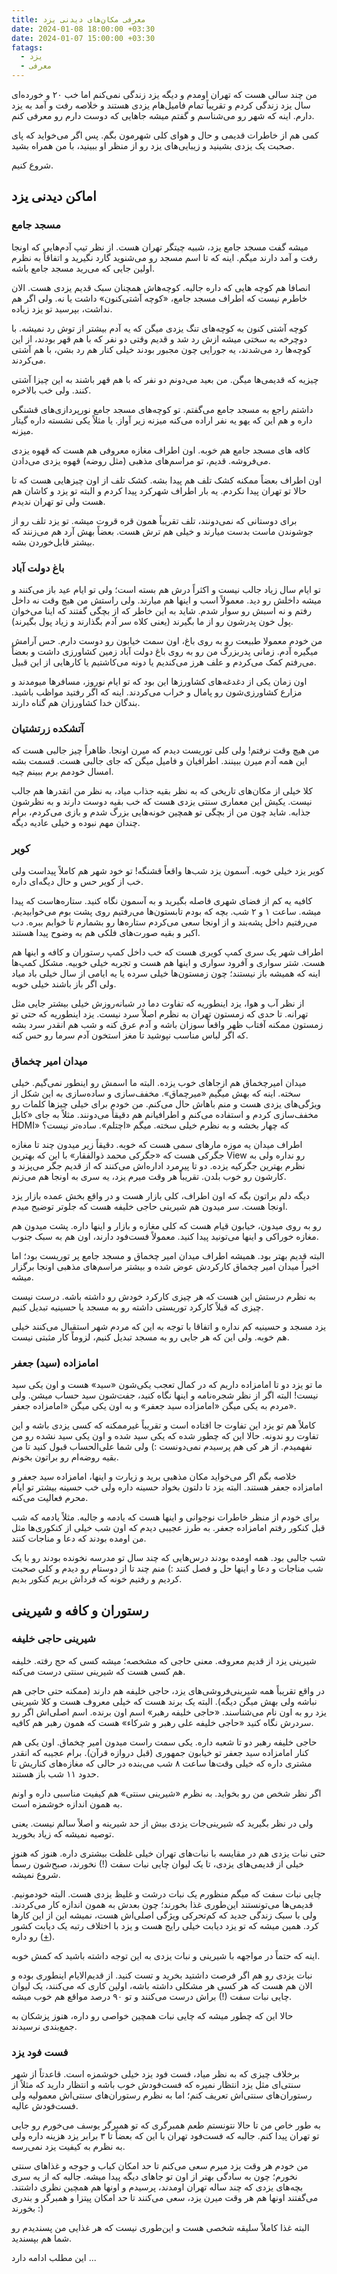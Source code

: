 ```yaml
---
title: معرفی مکان‌های دیدنی یزد
date: 2024-01-08 18:00:00 +03:30
date: 2024-01-07 15:00:00 +03:30
fatags:
  - یزد
  - معرفی
---
```

من چند سالی هست که تهران اومدم و دیگه یزد زندگی نمی‌کنم اما خب ۲۰ و خورده‌ای سال یزد زندگی کردم و تقریباً تمام فامیل‌هام یزدی هستند و خلاصه رفت و آمد به یزد دارم. اینه که شهر رو می‌شناسم و گفتم میشه جاهایی که دوست دارم رو معرفی کنم. 

کمی هم از خاطرات قدیمی و حال و هوای کلی شهرمون بگم. پس اگر می‌خواید که پای صحبت یک یزدی بشینید و زیبایی‌های یزد رو از منظر او ببینید، با من همراه بشید.

شروع کنیم. 
## اماکن دیدنی یزد 
### مسجد جامع
میشه گفت مسجد جامع یزد، شبیه چیتگر تهران هست. از نظر تیپ آدم‌هایی که اونجا رفت و آمد دارند میگم. اینه که تا اسم مسجد رو می‌شنوید گارد نگیرید و اتفاقاً به نظرم اولین جایی که می‌رید مسجد جامع باشه. 

انصافا هم کوچه هایی که داره جالبه. کوچه‌هاش همچنان سبک قدیم یزدی هست. الان خاطرم نیست که اطراف مسجد جامع، «کوچه آشتی‌کنون» داشت یا نه. ولی اگر هم نداشت، بپرسید تو یزد زیاده. 

کوچه آشتی کنون به کوچه‌های تنگ یزدی میگن که یه آدم بیشتر از توش رد نمیشه. با دوچرخه به سختی میشه ازش رد شد و قدیم وقتی دو نفر که با هم قهر بودند، از این کوچه‌ها رد می‌شدند، یه جورایی چون مجبور بودند خیلی کنار هم رد بشن، با هم آشتی می‌کردند.

چیزیه که قدیمی‌ها میگن. من بعید می‌دونم دو نفر که با هم قهر باشند به این چیزا آشتی کنند. ولی خب بالاخره. 

داشتم راجع به مسجد جامع می‌گفتم. تو کوچه‌های مسجد جامع نورپردازی‌های قشنگی داره و هم این که یهو یه نفر اراده می‌کنه میزنه زیر آواز. یا مثلاً یکی نشسته داره گیتار میزنه. 

کافه های مسجد جامع هم خوبه. اون اطراف مغازه معروفی هم هست که قهوه یزدی می‌فروشه. قدیم، تو مراسم‌های مذهبی (مثل روضه) قهوه یزدی‌ می‌دادن. 

اون اطراف بعضاً ممکنه کشک تلف هم پیدا بشه. کشک تلف از اون چیزهایی هست که تا حالا تو تهران پیدا نکردم. یه بار اطراف شهرکرد پیدا کردم و البته تو یزد و کاشان هم هست ولی تو تهران ندیدم. 

برای دوستانی که نمی‌دونند، تلف تقریباً همون قره قروت میشه. تو یزد تلف رو از جوشوندن ماست بدست میارند و خیلی هم ترش هست. بعضاً بهش آرد هم می‌زنند که بیشتر قابل‌خوردن بشه. 

### باغ دولت آباد
تو ایام سال زیاد جالب نیست و اکثراً درش هم بسته است؛ ولی تو ایام عید باز می‌کنند و میشه داخلش رو دید. معمولاً اسب و اینها هم میارند. ولی راستش من هیچ وقت نه داخل رفتم و نه اسبش رو سوار شدم. شاید به این خاطر که از بچگی گفتند که اینا می‌خوان پول خون پدرشون رو از ما بگیرند (یعنی کلاه سر آدم بگذارند و زیاد پول بگیرند).

من خودم معمولا طبیعت رو به روی باغ، اون سمت خیابون رو دوست دارم. حس آرامش میگیره آدم. زمانی پدربزرگ من رو به روی باغ دولت آباد زمین کشاورزی داشت و بعضاً می‌رفتم کمک می‌کردم و علف هرز می‌کندیم یا دونه می‌کاشتیم یا کارهایی از این قبیل. 

اون زمان یکی از دغدغه‌های کشاورزها این بود که تو ایام نوروز، مسافرها میومدند و مزارع کشاورزی‌شون رو پامال و خراب می‌کردند. اینه که اگر رفتید مواظب باشید. بندگان خدا کشاورزان هم گناه دارند. 
### آتشکده زرتشتیان 
من هیچ وقت نرفتم! ولی کلی توریست دیدم که میرن اونجا. ظاهراً چیز جالبی هست که این همه آدم میرن ببینند. اطرافیان و فامیل میگن که جای جالبی هست. قسمت بشه امسال خودمم برم ببینم چیه. 

کلا خیلی از مکان‌های تاریخی که به نظر بقیه جذاب میاد، به نظر من انقدرها هم جالب نیست. یکیش این معماری سنتی یزدی هست که خب بقیه دوست دارند و به نظرشون جذابه. شاید چون من از بچگی تو همچین خونه‌هایی بزرگ شدم و بازی می‌کردم، برام چندان مهم نبوده و خیلی عادیه دیگه. 

### کویر
کویر یزد خیلی خوبه. آسمون یزد شب‌ها واقعاً قشنگه! تو خود شهر هم کاملاً پیداست ولی خب از کویر حس و حال دیگه‌ای داره. 

کافیه یه کم از فضای شهری فاصله بگیرید و به آسمون نگاه کنید. ستاره‌هاست که پیدا میشه. ساعت ۱ و ۲ شب. بچه که بودم تابستون‌ها می‌رفتیم روی پشت بوم می‌خوابیدیم. می‌رفتیم داخل پشه‌بند و از اونجا سعی می‌کردم ستاره‌ها رو بشمارم تا خوابم ببره. دب اکبر و بقیه صورت‌های فلکی هم به وضوح پیدا هستند. 

اطراف شهر یک سری کمپ کویری هست که خب داخل کمپ رستوران و کافه و اینها هم هست. شتر سواری و آفرود سواری و اینها هم هست و تجربه خیلی خوبیه. مشکل کمپ‌ها اینه که همیشه باز نیستند؛ چون زمستون‌ها خیلی سرده یا یه ایامی از سال خیلی باد میاد ولی اگر باز باشند خیلی خوبه. 

از نظر آب و هوا، یزد اینطوریه که تفاوت دما در شبانه‌روزش خیلی بیشتر جایی مثل تهرانه. تا حدی که زمستون‌ تهران به نظرم اصلاً سرد نیست. یزد اینطوریه که حتی تو زمستون ممکنه آفتاب ظهر واقعاً سوزان باشه و آدم عرق کنه و شب هم انقدر سرد بشه که اگر لباس مناسب نپوشید تا مغز استخون آدم سرما رو حس کنه. 
### میدان امیر چخماق
میدان امیرچخماق هم ازجاهای خوب یزده. البته ما اسمش رو اینطور نمی‌گیم. خیلی سخته. اینه که بهش میگیم «میرچماق». مخفف‌سازی و ساده‌سازی به این شکل از ویژگی‌های یزدی هست و منم باهاش حال می‌کنم. من خودم برای خیلی چیزها کلمات رو مخفف‌سازی کردم و استفاده می‌کنم و اطرافیانم هم دقیقاً می‌دونند. مثلاً به جای «کابل HDMI» که چهار بخشه و به نظرم خیلی سخته. میگم  «اچتلم». ساده‌تر نیست؟ 

اطراف میدان یه موزه مارهای سمی هست که خوبه. دقیقاً زیر میدون چند تا مغازه جگرکی هست که «جگرکی محمد ذوالفقار» با این که بهترین View رو نداره ولی به نظرم بهترین جگرکیه یزده. دو تا پیرمرد اداره‌اش می‌کنند که از قدیم جگر می‌پزند و کارشون رو خوب بلدن. تقریباً هر وقت میرم یزد، یه سری به اونجا هم می‌زنم. 

دیگه دلم براتون بگه که اون اطراف، کلی بازار هست و در واقع بخش عمده بازار یزد اونجا هست. سر میدون هم شیرینی حاجی خلیفه هست که جلوتر توضیح میدم. 

رو به روی میدون، خیابون قیام هست که کلی مغازه و بازار و اینها داره. پشت میدون هم مغازه خوراکی و اینها می‌تونید پیدا کنید. معمولاً فست‌فود دارند، اون هم به سبک جنوب. 

البته قدیم بهتر بود. همیشه اطراف میدان امیر چخماق و مسجد جامع پر توریست بود؛ اما اخیراً میدان امیر چخماق کارکردش عوض شده و بیشتر مراسم‌های مذهبی اونجا برگزار میشه. 

به نظرم درستش این هست که هر چیزی کارکرد خودش رو داشته باشه. درست نیست چیزی که قبلاً کارکرد توریستی داشته رو به مسجد یا حسینیه تبدیل کنیم. 

یزد مسجد و حسینیه کم نداره و اتفاقا با توجه به این که مردم شهر استقبال می‌کنند خیلی هم خوبه. ولی این که هر جایی رو به مسجد تبدیل کنیم، لزوماً کار مثبتی نیست. 

### امامزاده (سید) جعفر
ما تو یزد دو تا امامزاده داریم که در کمال تعجب یکی‌شون «سید» هست و اون یکی سید نیست! البته اگر از نظر شجره‌نامه و اینها نگاه کنید، جفت‌شون سید حساب میشن. ولی مردم به یکی میگن «امامزاده سید جعفر» و به اون یکی میگن «امامزاده جعفر». 

کاملاً هم تو یزد این تفاوت جا افتاده است و تقریباً غیرممکنه که کسی یزدی باشه و این تفاوت رو ندونه. حالا این که چطور شده که یکی سید شده و اون یکی سید نشده رو من نفهمیدم. از هر کی هم پرسیدم نمی‌دونست :) ولی شما علی‌الحساب قبول کنید تا من بقیه روضه‌ام رو براتون بخونم. 

خلاصه بگم اگر می‌خواید مکان مذهبی برید و زیارت و اینها، امامزاده سید جعفر و امامزاده جعفر هستند. البته یزد تا دلتون بخواد حسینه داره ولی خب حسینه بیشتر تو ایام محرم فعالیت می‌کنه.

برای خودم از منظر خاطرات نوجوانی و اینها هست که یادمه و جالبه. مثلاً یادمه که شب قبل کنکور رفتم امامزاده جعفر. به طرز عجیبی دیدم که اون شب خیلی از کنکوری‌ها مثل من اومده بودند که دعا و مناجات کنند. 

شب جالبی بود. همه اومده بودند درس‌هایی که چند سال تو مدرسه نخونده بودند رو با یک شب مناجات و دعا و اینها حل و فصل کنند :) منم چند تا از دوستام رو دیدم و کلی صحبت کردیم و رفتیم خونه که فرداش بریم کنکور بدیم. 

## رستوران و کافه و شیرینی
### شیرینی حاجی خلیفه
شیرینی یزد از قدیم معروفه. معنی حاجی که مشخصه؛ میشه کسی که حج رفته. خلیفه هم کسی هست که شیرینی سنتی درست می‌کنه. 

در واقع تقریباً همه شیرینی‌فروشی‌های یزد، حاجی خلیفه هم دارند (ممکنه حتی حاجی هم نباشه ولی بهش میگن دیگه). البته یک برند هست که خیلی معروف هست و کلا شیرینی یزد رو به اون نام می‌شناسند. «حاجی خلیفه رهبر» اسم اون برنده. اسم اصلی‌اش اگر رو سردرش نگاه کنید «حاجی خلیفه علی رهبر و شرکاء» هست که همون رهبر هم کافیه. 

حاجی خلیفه رهبر دو تا شعبه داره. یکی سمت راست میدون امیر چخماق. اون یکی هم کنار امامزاده سید جعفر تو خیابون جمهوری (قبل دروازه قرآن). برام عجیبه که انقدر مشتری داره که خیلی وقت‌ها ساعت ۸ شب می‌بنده در حالی که مغازه‌های کناریش تا حدود ۱۱ شب باز هستند. 

اگر نظر شخص من رو بخواید. به نظرم «شیرینی سنتی» هم کیفیت مناسبی داره و اونم به همون اندازه خوشمزه است. 

ولی در نظر بگیرید که شیرینی‌جات یزدی بیش از حد شیرینه و اصلاً سالم نیست. یعنی توصیه نمیشه که زیاد بخورید. 

حتی نبات یزدی هم در مقایسه با نبات‌های تهران خیلی غلظت بیشتری داره. هنوز که هنوز خیلی از قدیمی‌های یزدی، تا یک لیوان چایی نبات سفت‌ (!) نخورند، صبح‌شون رسماً شروع نمیشه. 

چایی نبات سفت که میگم منظورم یک نبات درشت و غلیظ یزدی هست. البته خودمونیم. قدیمی‌ها می‌تونستند این‌طوری غذا بخورند؛ چون بعدش به همون اندازه کار می‌کردند. ولی با سبک زندگی جدید که کم‌تحرکی ویژگی اصلی‌اش هست، نمیشه این از این کارها کرد. همین میشه که تو یزد دیابت خیلی رایج هست و یزد با اختلاف رتبه یک دیابت کشور رو داره ([+](https://www.irna.ir/news/84939704/%DB%8C%D8%B2%D8%AF-%D8%B1%D8%AA%D8%A8%D9%87-%D9%86%D8%AE%D8%B3%D8%AA-%D8%B4%DB%8C%D9%88%D8%B9-%D8%AF%DB%8C%D8%A7%D8%A8%D8%AA-%DA%A9%D8%B4%D9%88%D8%B1-%D8%B1%D8%A7-%D8%AF%D8%A7%D8%B1%D8%A7%D8%B3%D8%AA)). 

اینه که حتماً در مواجهه با شیرینی و نبات یزدی به این توجه داشته باشید که کمش خوبه. 

نبات یزدی رو هم اگر فرصت داشتید بخرید و تست کنید. از قدیم‌الایام اینطوری بوده و الان هم هست که هر کسی هر مشکلی داشته باشه، اولین کاری که می‌کنند، یک لیوان چایی نبات سفت (!) براش درست می‌کنند و تو ۹۰ درصد مواقع هم خوب میشه. 

حالا این که چطور میشه که چایی نبات همچین خواصی رو داره، هنوز پزشکان به جمع‌بندی نرسیدند. 

### فست‌ فود یزد
برخلاف چیزی که به نظر میاد، فست فود یزد خیلی خوشمزه است. قاعدتاً از شهر سنتی‌ای مثل یزد انتظار نمیره که فست‌فودش خوب باشه و انتظار دارید که مثلاً از رستوران‌های سنتی‌اش تعریف کنم؛‌ اما به نظرم رستوران‌های سنتی‌اش معمولیه ولی فست‌فودش عالیه. 

به طور خاص من تا حالا نتونستم طعم همبرگری که تو همبرگر یوسف می‌خورم رو جایی تو تهران پیدا کنم. جالبه که فست‌فود تهران با این که بعضاً تا ۳ برابر یزد هزینه داره ولی به نظرم به کیفیت یزد نمی‌رسه. 

من خودم هر وقت یزد میرم سعی می‌کنم تا حد امکان کباب و جوجه و غذاهای سنتی نخورم؛ چون به سادگی بهتر از اون تو جاهای دیگه پیدا میشه. جالبه که از یه سری بچه‌های یزدی که چند ساله تهران اومدند، پرسیدم و اونها هم همچین نظری داشتند. می‌گفتند اونها هم هر وقت میرن یزد، سعی می‌کنند تا حد امکان پیتزا و همبرگر و بندری بخورند :) 

البته غذا کاملاً سلیقه شخصی هست و این‌طوری نیست که هر غذایی من پسندیدم رو شما هم بپسندید. 

این مطلب ادامه دارد ... 
